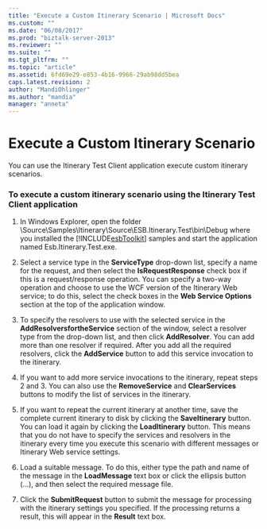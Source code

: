 ```yaml
---
title: "Execute a Custom Itinerary Scenario | Microsoft Docs"
ms.custom: ""
ms.date: "06/08/2017"
ms.prod: "biztalk-server-2013"
ms.reviewer: ""
ms.suite: ""
ms.tgt_pltfrm: ""
ms.topic: "article"
ms.assetid: 6fd69e29-e853-4b16-9966-29ab98dd5bea
caps.latest.revision: 2
author: "MandiOhlinger"
ms.author: "mandia"
manager: "anneta"
---
```

# Execute a Custom Itinerary Scenario
You can use the Itinerary Test Client application execute custom itinerary scenarios.  
  
### To execute a custom itinerary scenario using the Itinerary Test Client application  
  
1.  In Windows Explorer, open the folder \Source\Samples\Itinerary\Source\ESB.Itinerary.Test\bin\Debug where you installed the [!INCLUDE[esbToolkit](../includes/esbtoolkit-md.md)] samples and start the application named Esb.Itinerary.Test.exe.  
  
2.  Select a service type in the **ServiceType** drop-down list, specify a name for the request, and then select the **IsRequestResponse** check box if this is a request/response operation. You can specify a two-way operation and choose to use the WCF version of the Itinerary Web service; to do this, select the check boxes in the **Web Service Options** section at the top of the application window.  
  
3.  To specify the resolvers to use with the selected service in the **AddResolversfortheService** section of the window, select a resolver type from the drop-down list, and then click **AddResolver**. You can add more than one resolver if required. After you add all the required resolvers, click the **AddService** button to add this service invocation to the itinerary.  
  
4.  If you want to add more service invocations to the itinerary, repeat steps 2 and 3. You can also use the **RemoveService** and **ClearServices** buttons to modify the list of services in the itinerary.  
  
5.  If you want to repeat the current itinerary at another time, save the complete current itinerary to disk by clicking the **SaveItinerary** button. You can load it again by clicking the **LoadItinerary** button. This means that you do not have to specify the services and resolvers in the itinerary every time you execute this scenario with different messages or Itinerary Web service settings.  
  
6.  Load a suitable message. To do this, either type the path and name of the message in the **LoadMessage** text box or click the ellipsis button (...), and then select the required message file.  
  
7.  Click the **SubmitRequest** button to submit the message for processing with the itinerary settings you specified. If the processing returns a result, this will appear in the **Result** text box.
